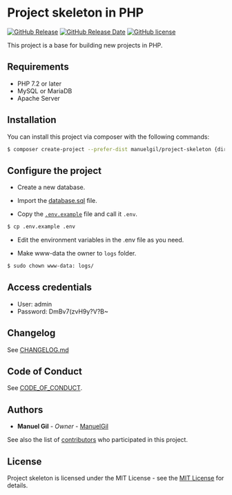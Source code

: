 # Project skeleton in PHP

[![GitHub Release](https://img.shields.io/github/v/release/ManuelGil/project-skeleton)]()
[![GitHub Release Date](https://img.shields.io/github/release-date/ManuelGil/project-skeleton)]()
[![GitHub license](https://img.shields.io/github/license/ManuelGil/project-skeleton)]()

This project is a base for building new projects in PHP.

## Requirements

-   PHP 7.2 or later
-   MySQL or MariaDB
-   Apache Server

## Installation

You can install this project via composer with the following commands:

```bash
$ composer create-project --prefer-dist manuelgil/project-skeleton {directory} "2.*"
```

## Configure the project

- Create a new database.

- Import the [database.sql](./docs/database.sql) file.

-   Copy the [`.env.example`](./.env.example)
    file and call it `.env`.

```bash
$ cp .env.example .env
```

-   Edit the environment variables in the .env file as you need.

-   Make www-data the owner to `logs` folder.

```bash
$ sudo chown www-data: logs/
```

## Access credentials

- User: admin
- Password: DmBv7(zvH9y?V?B~

## Changelog

See [CHANGELOG.md](./CHANGELOG.md)

## Code of Conduct

See [CODE_OF_CONDUCT](./CODE_OF_CONDUCT.md).

## Authors

-   **Manuel Gil** - _Owner_ - [ManuelGil](https://github.com/ManuelGil)

See also the list of [contributors](https://github.com/ManuelGil/project-skeleton/contributors) who participated in this project.

## License

Project skeleton is licensed under the MIT License - see the [MIT License](https://opensource.org/licenses/MIT) for details.
